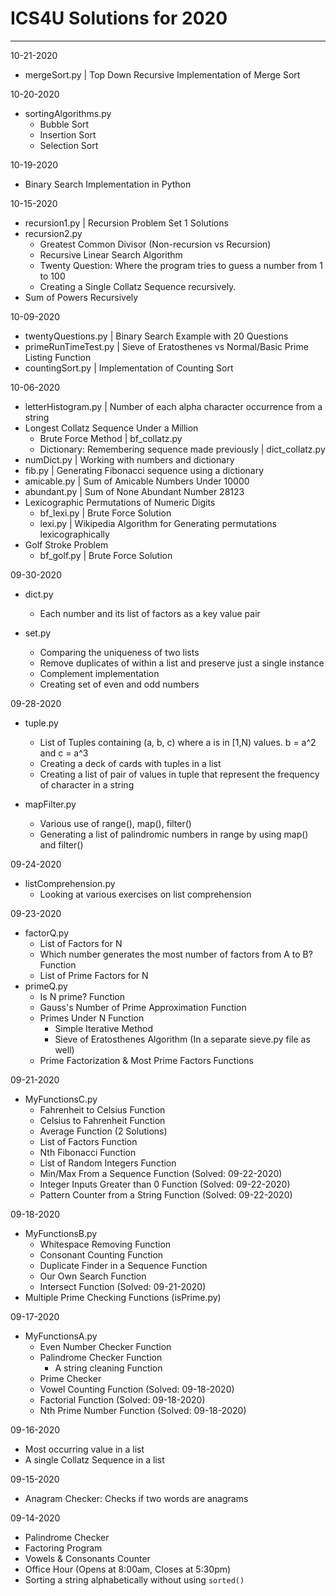# ICS4U Solutions for 2020
---

10-21-2020
- mergeSort.py | Top Down Recursive Implementation of Merge Sort

10-20-2020
- sortingAlgorithms.py
    - Bubble Sort
    - Insertion Sort
    - Selection Sort

10-19-2020
- Binary Search Implementation in Python

10-15-2020
- recursion1.py | Recursion Problem Set 1 Solutions
- recursion2.py
    - Greatest Common Divisor (Non-recursion vs Recursion)
    - Recursive Linear Search Algorithm
    - Twenty Question: Where the program tries to guess a number from 1 to 100
    - Creating a Single Collatz Sequence recursively.
- Sum of Powers Recursively

10-09-2020
- twentyQuestions.py | Binary Search Example with 20 Questions
- primeRunTimeTest.py | Sieve of Eratosthenes vs Normal/Basic Prime Listing Function
- countingSort.py | Implementation of Counting Sort

10-06-2020
- letterHistogram.py | Number of each alpha character occurrence from a string
- Longest Collatz Sequence Under a Million
    - Brute Force Method | bf_collatz.py
    - Dictionary: Remembering sequence made previously | dict_collatz.py
- numDict.py | Working with numbers and dictionary
- fib.py | Generating Fibonacci sequence using a dictionary
- amicable.py | Sum of Amicable Numbers Under 10000
- abundant.py | Sum of None Abundant Number 28123
- Lexicographic Permutations of Numeric Digits
    - bf_lexi.py | Brute Force Solution
    - lexi.py | Wikipedia Algorithm for Generating permutations lexicographically
- Golf Stroke Problem
    - bf_golf.py | Brute Force Solution

09-30-2020
- dict.py
    - Each number and its list of factors as a key value pair

- set.py
    - Comparing the uniqueness of two lists
    - Remove duplicates of within a list and preserve just a single instance
    - Complement implementation
    - Creating set of even and odd numbers

09-28-2020
- tuple.py
    - List of Tuples containing (a, b, c) where a is in [1,N) values. b = a^2 and c = a^3
    - Creating a deck of cards with tuples in a list
    - Creating a list of pair of values in tuple that represent the frequency of character in a string

- mapFilter.py
    - Various use of range(), map(), filter()
    - Generating a list of palindromic numbers in range by using map() and filter()

09-24-2020
- listComprehension.py
    - Looking at various exercises on list comprehension

09-23-2020
- factorQ.py
    - List of Factors for N
    - Which number generates the most number of factors from A to B? Function
    - List of Prime Factors for N
- primeQ.py
    - Is N prime? Function
    - Gauss's Number of Prime Approximation Function
    - Primes Under N Function
        - Simple Iterative Method
        - Sieve of Eratosthenes Algorithm (In a separate sieve.py file as well)
    - Prime Factorization & Most Prime Factors Functions

09-21-2020
- MyFunctionsC.py
    - Fahrenheit to Celsius Function
    - Celsius to Fahrenheit Function
    - Average Function (2 Solutions)
    - List of Factors Function
    - Nth Fibonacci Function
    - List of Random Integers Function
    - Min/Max From a Sequence Function (Solved: 09-22-2020)
    - Integer Inputs Greater than 0 Function (Solved: 09-22-2020)
    - Pattern Counter from a String Function (Solved: 09-22-2020)

09-18-2020
- MyFunctionsB.py
    - Whitespace Removing Function
    - Consonant Counting Function
    - Duplicate Finder in a Sequence Function
    - Our Own Search Function
    - Intersect Function (Solved: 09-21-2020)
- Multiple Prime Checking Functions (isPrime.py)

09-17-2020
- MyFunctionsA.py
    - Even Number Checker Function
    - Palindrome Checker Function
        - A string cleaning Function
    - Prime Checker
    - Vowel Counting Function (Solved: 09-18-2020)
    - Factorial Function (Solved: 09-18-2020)
    - Nth Prime Number Function (Solved: 09-18-2020)

09-16-2020
- Most occurring value in a list
- A single Collatz Sequence in a list

09-15-2020
- Anagram Checker: Checks if two words are anagrams

09-14-2020
- Palindrome Checker
- Factoring Program
- Vowels & Consonants Counter
- Office Hour (Opens at 8:00am, Closes at 5:30pm)
- Sorting a string alphabetically without using ```sorted()```
